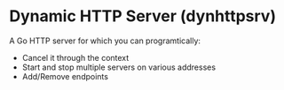 # Dynamic HTTP Server (dynhttpsrv)

A Go HTTP server for which you can programtically:
- Cancel it through the context
- Start and stop multiple servers on various addresses
- Add/Remove endpoints
